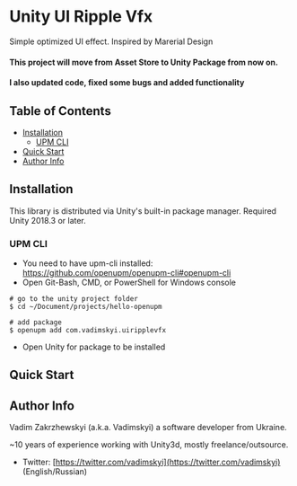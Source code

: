 # Unity UI Ripple Vfx
Simple optimized UI effect. Inspired by Marerial Design

#### This project will move from Asset Store to Unity Package from now on.
#### I also updated code, fixed some bugs and added functionality
## Table of Contents

- [Installation](#installation)
    - [UPM CLI](#upm-cli)
- [Quick Start](#quick-start)
- [Author Info](#author-info)

## Installation

This library is distributed via Unity's built-in package manager. Required Unity 2018.3 or later.

### UPM CLI
- You need to have upm-cli installed: https://github.com/openupm/openupm-cli#openupm-cli
- Open Git-Bash, CMD, or PowerShell for Windows console
```console
# go to the unity project folder
$ cd ~/Document/projects/hello-openupm

# add package
$ openupm add com.vadimskyi.uiripplevfx
```
- Open Unity for package to be installed

## Quick Start

## Author Info

Vadim Zakrzhewskyi (a.k.a. Vadimskyi) a software developer from Ukraine.

~10 years of experience working with Unity3d, mostly freelance/outsource.

* Twitter: [https://twitter.com/vadimskyi](https://twitter.com/vadimskyi) (English/Russian)
